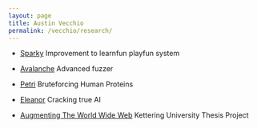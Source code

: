 ```yaml
---
layout: page
title: Austin Vecchio
permalink: /vecchio/research/
---
```


* [Sparky]()
Improvement to learnfun playfun system

* [Avalanche]()
Advanced fuzzer

* [Petri]()
Bruteforcing Human Proteins

* [Eleanor]()
Cracking true AI

* [Augmenting The World Wide Web]()
Kettering University Thesis Project
